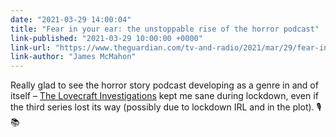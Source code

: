 ```yaml
---
date: "2021-03-29 14:00:04"
title: "Fear in your ear: the unstoppable rise of the horror podcast"
link-published: "2021-03-29 10:00:00 +0000"
link-url: "https://www.theguardian.com/tv-and-radio/2021/mar/29/fear-in-your-ear-horror-podcast-battersea-poltergeist"
link-author: "James McMahon"
---
```


Really glad to see the horror story podcast developing as a genre in and of itself – [The Lovecraft Investigations](https://www.bbc.co.uk/programmes/p06spb8w) kept me sane during lockdown, even if the third series lost its way (possibly due to lockdown IRL and in the plot). 🎙️ 📚
